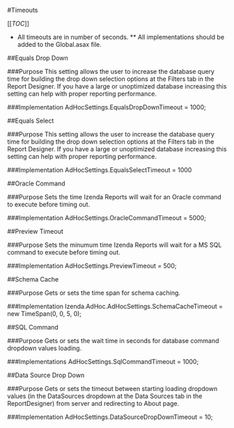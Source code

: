 #Timeouts

[[_TOC_]]

*  All timeouts are in number of seconds. 
** All implementations should be added to the Global.asax file.

##Equals Drop Down

###Purpose
This setting allows the user to increase the database query time for building the drop down selection options at the Filters tab in the Report Designer. If you have a large or unoptimized database increasing this setting can help with proper reporting performance.

###Implementation
AdHocSettings.EqualsDropDownTimeout = 1000;

##Equals Select 

###Purpose 
This setting allows the user to increase the database query time for building the drop down selection options at the Filters tab in the Report Designer. If you have a large or unoptimized database increasing this setting can help with proper reporting performance.

###Implementation
AdHocSettings.EqualsSelectTimeout = 1000

##Oracle Command

###Purpose
Sets the time Izenda Reports will wait for an Oracle command to execute before timing out.

###Implementation
AdHocSettings.OracleCommandTimeout = 5000;

##Preview Timeout

###Purpose
Sets the minumum time Izenda Reports will wait for a MS SQL command to execute before timing out.

###Implementation
AdHocSettings.PreviewTimeout = 500;

##Schema Cache

###Purpose
Gets or sets the time span for schema caching.

###Implementation
Izenda.AdHoc.AdHocSettings.SchemaCacheTimeout = new TimeSpan(0, 0, 5, 0);

##SQL Command

###Purpose
Gets or sets the wait time in seconds for database command dropdown values loading.

###Implementations
AdHocSettings.SqlCommandTimeout = 1000;

##Data Source Drop Down

###Purpose
Gets or sets the timeout between starting loading dropdown values (in the DataSources dropdown at the Data Sources tab in the ReportDesigner) from server and redirecting to About page.

###Implementation
AdHocSettings.DataSourceDropDownTimeout = 10;